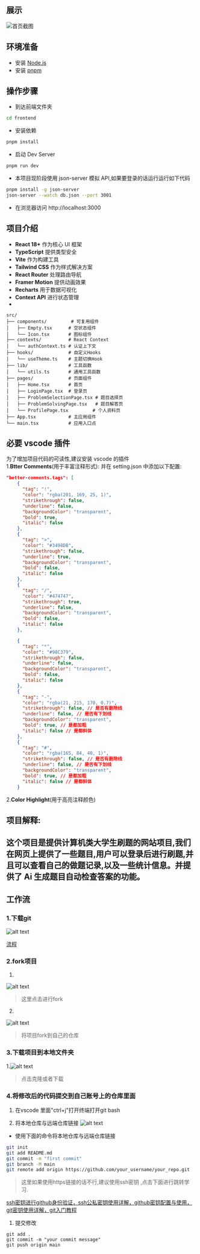 ## 展示
![首页截图](home_page.png)


## 环境准备

- 安装 [Node.js](https://nodejs.org/en)
- 安装 [pnpm](https://pnpm.io/installation)


## 操作步骤

- 到达前端文件夹

```sh
cd frontend
```

- 安装依赖

```sh
pnpm install
```

- 启动 Dev Server

```sh
pnpm run dev
```

- 本项目现阶段使用 json-server 模拟 API,如果要登录的话运行运行如下代码

```sh
pnpm install -g json-server
json-server --watch db.json --port 3001
```

- 在浏览器访问 http://localhost:3000

## 项目介绍

- **React 18+** 作为核心 UI 框架
- **TypeScript** 提供类型安全
- **Vite** 作为构建工具
- **Tailwind CSS** 作为样式解决方案
- **React Router** 处理路由导航
- **Framer Motion** 提供动画效果
- **Recharts** 用于数据可视化
- **Context API** 进行状态管理
-

```
src/
├── components/         # 可复用组件
│   ├── Empty.tsx      # 空状态组件
│   └── Icon.tsx       # 图标组件
├── contexts/          # React Context
│   └── authContext.ts # 认证上下文
├── hooks/             # 自定义Hooks
│   └── useTheme.ts    # 主题切换Hook
├── lib/               # 工具函数
│   └── utils.ts       # 通用工具函数
├── pages/             # 页面组件
│   ├── Home.tsx       # 首页
│   ├── LoginPage.tsx  # 登录页
│   ├── ProblemSelectionPage.tsx # 题目选择页
│   ├── ProblemSolvingPage.tsx   # 题目解答页
│   └── ProfilePage.tsx         # 个人资料页
├── App.tsx            # 主应用组件
└── main.tsx           # 应用入口点
```

## 必要 vscode 插件

为了增加项目代码的可读性,建议安装 vscode 的插件  
1.**Btter Comments**(用于丰富注释形式):
并在 setting.json 中添加以下配置:

```json
"better-comments.tags": [
    {
      "tag": "!",
      "color": "rgba(201, 169, 25, 1)",
      "strikethrough": false,
      "underline": false,
      "backgroundColor": "transparent",
      "bold": true,
      "italic": false
    },
    {
      "tag": ">",
      "color": "#3498DB",
      "strikethrough": false,
      "underline": true,
      "backgroundColor": "transparent",
      "bold": false,
      "italic": false
    },
    {
      "tag": "/",
      "color": "#474747",
      "strikethrough": true,
      "underline": false,
      "backgroundColor": "transparent",
      "bold": false,
      "italic": false
    },

    {
      "tag": "*",
      "color": "#98C379",
      "strikethrough": false,
      "underline": false,
      "backgroundColor": "transparent",
      "bold": false,
      "italic": false
    },
    {
      "tag": "-",
      "color": "rgba(21, 215, 170, 0.7)",
      "strikethrough": false, // 是否有删除线
      "underline": false, // 是否有下划线
      "backgroundColor": "transparent",
      "bold": true, // 是都加粗
      "italic": false // 是都斜体
    },
    {
      "tag": "#",
      "color": "rgba(165, 84, 40, 1)",
      "strikethrough": false, // 是否有删除线
      "underline": false, // 是否有下划线
      "backgroundColor": "transparent",
      "bold": true, // 是都加粗
      "italic": false // 是都斜体
    }

```

2.**Color Highlight**(用于高亮注释颜色)

## 项目解释:

这个项目是提供计算机类大学生刷题的网站项目,我们在网页上提供了一些题目,用户可以登录后进行刷题,并且可以查看自己的做题记录,以及一些统计信息。并提供了 Ai 生成题目自动检查答案的功能。
---

## 工作流

### 1.下载git 
![alt text](流程照片/git_download.png)

[流程](https://blog.csdn.net/mukes/article/details/115693833)

### 2.fork项目
1.
![alt text](流程照片/fork1.png)
> 这里点击进行fork
2.
![alt text](流程照片/fork2.png)
> 将项目fork到自己的仓库

### 3.下载项目到本地文件夹

1.![alt text](流程照片/download.png)
> 点击克隆或者下载


### 4.将修改后的代码提交到自己账号上的仓库里面
1. 在vscode 里面"ctrl+j"打开终端打开git bash

2. 将本地仓库与远端仓库链接
![alt text](流程照片/链接.png)

- 使用下面的命令将本地仓库与远端仓库链接 

```sh
git init
git add README.md
git commit -m "first commit"
git branch -M main
git remote add origin https://github.com/your_username/your_repo.git
```

> 这里如果使用https链接的话不行,建议使用ssh密钥 ,点击下面进行跳转学习.

[ssh密钥进行github身份验证，ssh公私密钥使用详解，github密钥配置与使用，git密钥使用详解，git入门教程](https://www.bilibili.com/video/BV1dV411G77N?vd_source=89cb973c4467150d3eb28469c0fa7c58)

1. 提交修改

```
git add .
git commit -m "your commit message"
git push origin main
```

